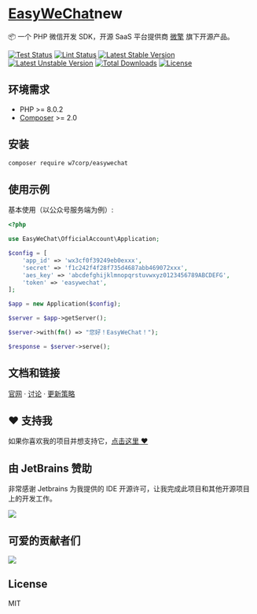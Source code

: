 # [EasyWeChat](https://easywechat.com)new

📦 一个 PHP 微信开发 SDK，开源 SaaS 平台提供商 [微擎](https://www.w7.cc/) 旗下开源产品。

[![Test Status](https://github.com/w7corp/easywechat/workflows/Test/badge.svg)](https://github.com/w7corp/easywechat/actions)
[![Lint Status](https://github.com/w7corp/easywechat/workflows/Lint/badge.svg)](https://github.com/w7corp/easywechat/actions)
[![Latest Stable Version](https://poser.pugx.org/w7corp/easywechat/v/stable.svg)](https://packagist.org/packages/w7corp/easywechat)
[![Latest Unstable Version](https://poser.pugx.org/w7corp/easywechat/v/unstable.svg)](https://packagist.org/packages/w7corp/easywechat)
[![Total Downloads](https://poser.pugx.org/w7corp/easywechat/downloads)](https://packagist.org/packages/w7corp/easywechat)
[![License](https://poser.pugx.org/w7corp/easywechat/license)](https://packagist.org/packages/w7corp/easywechat)

## 环境需求

- PHP >= 8.0.2
- [Composer](https://getcomposer.org/) >= 2.0

## 安装

```bash
composer require w7corp/easywechat
```

## 使用示例

基本使用（以公众号服务端为例）:

```php
<?php

use EasyWeChat\OfficialAccount\Application;

$config = [
    'app_id' => 'wx3cf0f39249eb0exxx',
    'secret' => 'f1c242f4f28f735d4687abb469072xxx',
    'aes_key' => 'abcdefghijklmnopqrstuvwxyz0123456789ABCDEFG',
    'token' => 'easywechat',
];

$app = new Application($config);

$server = $app->getServer();

$server->with(fn() => "您好！EasyWeChat！");

$response = $server->serve();
```

## 文档和链接

[官网](https://easywechat.com) · [讨论](https://github.com/w7corp/easywechat/discussions) · [更新策略](https://github.com/w7corp/easywechat/security/policy)

## :heart: 支持我

如果你喜欢我的项目并想支持它，[点击这里 :heart:](https://github.com/sponsors/overtrue)

## 由 JetBrains 赞助

非常感谢 Jetbrains 为我提供的 IDE 开源许可，让我完成此项目和其他开源项目上的开发工作。

[![](https://resources.jetbrains.com/storage/products/company/brand/logos/jb_beam.svg)](https://www.jetbrains.com/?from=https://github.com/overtrue)

## 可爱的贡献者们

<a href="https://github.com/w7corp/easywechat/graphs/contributors"><img src="https://opencollective.com/wechat/contributors.svg?width=890" /></a>

## License

MIT
